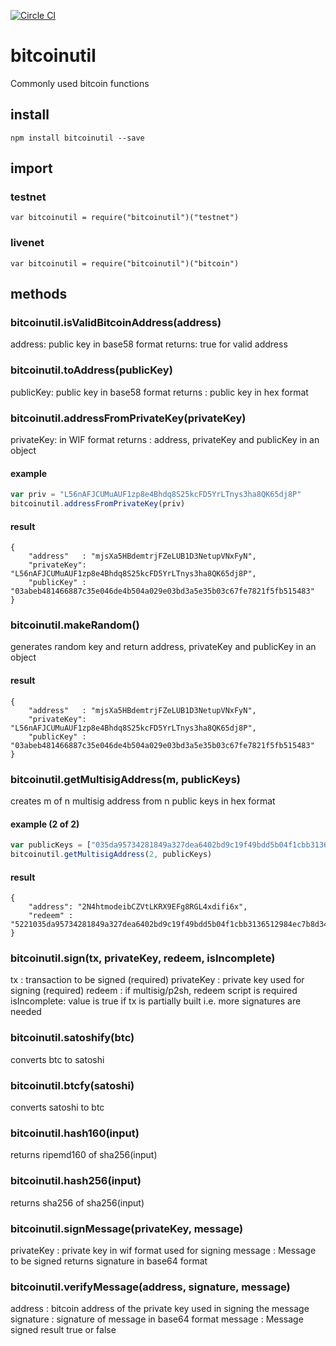 [![Circle CI](https://circleci.com/gh/coinpit/bitcoinutil.svg?style=shield)](https://circleci.com/gh/coinpit/bitcoinutil)

# bitcoinutil 
Commonly used bitcoin functions

## install
```
npm install bitcoinutil --save
```

## import
### testnet
```
var bitcoinutil = require("bitcoinutil")("testnet")
```
### livenet
```
var bitcoinutil = require("bitcoinutil")("bitcoin")
```

## methods
### bitcoinutil.isValidBitcoinAddress(address)
address: public key in base58 format
returns: true for valid address 

### bitcoinutil.toAddress(publicKey)
publicKey: public key in base58 format
returns  : public key in hex format

### bitcoinutil.addressFromPrivateKey(privateKey)
privateKey: in WIF format
returns   : address, privateKey and publicKey in an object

#### example
```javascript
var priv = "L56nAFJCUMuAUF1zp8e4Bhdq8S25kcFD5YrLTnys3ha8QK65dj8P"
bitcoinutil.addressFromPrivateKey(priv)
```
#### result
```
{
    "address"   : "mjsXa5HBdemtrjFZeLUB1D3NetupVNxFyN",
    "privateKey": "L56nAFJCUMuAUF1zp8e4Bhdq8S25kcFD5YrLTnys3ha8QK65dj8P",
    "publicKey" : "03abeb481466887c35e046de4b504a029e03bd3a5e35b03c67fe7821f5fb515483"
}
```

### bitcoinutil.makeRandom()
generates random key and return address, privateKey and publicKey in an object
#### result
```
{
    "address"   : "mjsXa5HBdemtrjFZeLUB1D3NetupVNxFyN",
    "privateKey": "L56nAFJCUMuAUF1zp8e4Bhdq8S25kcFD5YrLTnys3ha8QK65dj8P",
    "publicKey" : "03abeb481466887c35e046de4b504a029e03bd3a5e35b03c67fe7821f5fb515483"
}
```

###  bitcoinutil.getMultisigAddress(m, publicKeys)
creates m of n multisig address from n public keys in hex format 
#### example (2 of 2)
```javascript
var publicKeys = ["035da95734281849a327dea6402bd9c19f49bdd5b04f1cbb3136512984ec7b8d34", "03abeb481466887c35e046de4b504a029e03bd3a5e35b03c67fe7821f5fb515483"] 
bitcoinutil.getMultisigAddress(2, publicKeys)
``` 
#### result
```
{
    "address": "2N4htmodeibCZVtLKRX9EFg8RGL4xdifi6x",
    "redeem" : "5221035da95734281849a327dea6402bd9c19f49bdd5b04f1cbb3136512984ec7b8d342103abeb481466887c35e046de4b504a029e03bd3a5e35b03c67fe7821f5fb51548352ae"
}
```

### bitcoinutil.sign(tx, privateKey, redeem, isIncomplete)
tx          : transaction to be signed (required)
privateKey  : private key used for signing (required)
redeem      : if multisig/p2sh, redeem script is required
isIncomplete: value is true if tx is partially built i.e. more signatures are needed

### bitcoinutil.satoshify(btc)
converts btc to satoshi

### bitcoinutil.btcfy(satoshi)
converts satoshi to btc

### bitcoinutil.hash160(input)
returns ripemd160 of sha256(input)

### bitcoinutil.hash256(input)
returns sha256 of sha256(input)

### bitcoinutil.signMessage(privateKey, message)
privateKey  : private key in wif format used for signing 
message     : Message to be signed
returns signature in base64 format

### bitcoinutil.verifyMessage(address, signature, message)
address     : bitcoin address of the private key used in signing the message 
signature   : signature of message in base64 format 
message     : Message signed
result true or false


